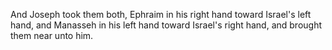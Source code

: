 And Joseph took them both, Ephraim in his right hand toward Israel's left hand, and Manasseh in his left hand toward Israel's right hand, and brought them near unto him.
